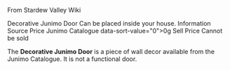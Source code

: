 From Stardew Valley Wiki

Decorative Junimo Door Can be placed inside your house. Information Source Price Junimo Catalogue data-sort-value="0"&gt;0g Sell Price Cannot be sold

The **Decorative Junimo Door** is a piece of wall decor available from the Junimo Catalogue. It is not a functional door.